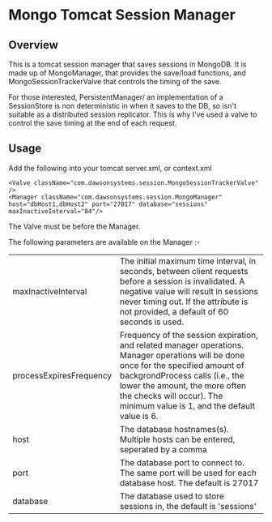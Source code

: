 Mongo Tomcat Session Manager
============================

Overview
--------

This is a tomcat session manager that saves sessions in MongoDB.
It is made up of MongoManager, that provides the save/load functions, and MongoSessionTrackerValve that controls the
timing of the save.

For those interested, PersistentManager/ an implementation of a SessionStore is non deterministic in when it saves to the DB,
so isn't suitable as a distributed session replicator.  This is why I've used a valve to control the save timing at the end of each request.

Usage
-----

Add the following into your tomcat server.xml, or context.xml

    <Valve className="com.dawsonsystems.session.MongoSessionTrackerValve" />
    <Manager className="com.dawsonsystems.session.MongoManager" host="dbHost1,dbHost2" port="27017" database="sessions" maxInactiveInterval="84"/>

The Valve must be before the Manager.

The following parameters are available on the Manager :-

<table>
<tr><td>maxInactiveInterval</td><td>The initial maximum time interval, in seconds, between client requests before a session is invalidated. A negative value will result in sessions never timing out. If the attribute is not provided, a default of 60 seconds is used.</td></tr>
<tr><td>processExpiresFrequency</td><td>Frequency of the session expiration, and related manager operations. Manager operations will be done once for the specified amount of backgrondProcess calls (i.e., the lower the amount, the more often the checks will occur). The minimum value is 1, and the default value is 6. </td></tr>
<tr><td>host</td><td>The database hostnames(s). Multiple hosts can be entered, seperated by a comma</td></tr>
<tr><td>port</td><td>The database port to connect to. The same port will be used for each database host. The default is 27017</td></tr>
<tr><td>database</td><td>The database used to store sessions in, the default is 'sessions'</td></tr>
</table>
